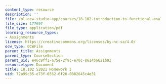 ```yaml
---
content_type: resource
description: ''
file: /ol-ocw-studio-app/courses/18-102-introduction-to-functional-analysis-spring-2021/72a99c35e73f65626f200882645c4e31_MIT18_102s21_hw3.pdf
file_size: 177697
file_type: application/pdf
learning_resource_types:
- Assignments
license: https://creativecommons.org/licenses/by-nc-sa/4.0/
ocw_type: OCWFile
parent_title: Assignments
parent_type: CourseSection
parent_uid: e46c9ff1-a75e-2f9c-e70c-8614b6621b93
resourcetype: Document
title: 18.102 S2021 Homework 3
uid: 72a99c35-e73f-6562-6f20-0882645c4e31
---
```

